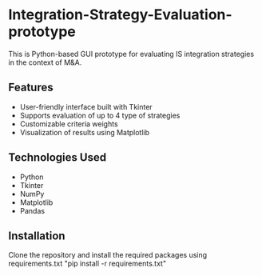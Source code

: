 # Integration-Strategy-Evaluation-prototype
This is Python-based GUI prototype for evaluating IS integration strategies in the context of M&amp;A.
## Features
- User-friendly interface built with Tkinter
- Supports evaluation of up to 4 type of strategies
- Customizable criteria weights
- Visualization of results using Matplotlib

## Technologies Used
- Python
- Tkinter
- NumPy
- Matplotlib
- Pandas

## Installation
Clone the repository and install the required packages using requirements.txt "pip install -r requirements.txt"

